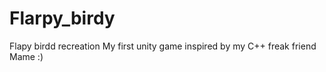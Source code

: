 # Flarpy_birdy
 Flapy birdd recreation
My first unity game inspired by my C++ freak friend Mame :) 

